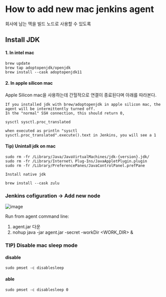 # How to add new mac jenkins agent

회사에 남는 맥을 빌드 노드로 사용할 수 있도록 

## Install JDK

#### 1. In intel mac 
```
brew update
brew tap adoptopenjdk/openjdk
brew install --cask adoptopenjdk11
```

#### 2. In apple silicon mac 

Apple Silicon mac을 사용하는데 간헐적으로 연결이 종료된다며 아래를 따라본다. 

```
If you installed jdk with brew/adoptopenjdk in apple silicon mac, the agent will be intermittently turned off.
In the "normal" SSH connection, this should return 0,

sysctl sysctl.proc_translated

when executed as println "sysctl sysctl.proc_translated".execute().text in Jenkins, you will see a 1
```


#### Tip) Unintall jdk on mac

```
sudo rm -fr /Library/Java/JavaVirtualMachines/jdk-{version}.jdk/
sudo rm -fr /Library/Internet\ Plug-Ins/JavaAppletPlugin.plugin
sudo rm -fr /Library/PreferencePanes/JavaControlPanel.prefPane
```

```
Install native jdk

brew install --cask zulu
```


### Jenkins cofiguration → Add new node

![image](https://user-images.githubusercontent.com/46060746/211698603-bd4210c2-32d0-4044-9aa4-666458a75304.png)

Run from agent command line:

1. agent.jar 다운
2. nohup java -jar agent.jar -secret <SECRET> -workDir <WORK_DIR> &


### TIP) Disable mac sleep mode

#### disable
```
sudo pmset -c disablesleep 
```
  
#### able
```
sudo pmset -c disablesleep 0
```
  
